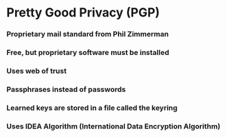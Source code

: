 # Pretty Good Privacy (PGP)

### Proprietary mail standard from Phil Zimmerman

### Free, but proprietary software must be installed

### Uses web of trust 

### Passphrases instead of passwords

### Learned keys are stored in a file called the keyring

### Uses IDEA Algorithm (International Data Encryption Algorithm)
